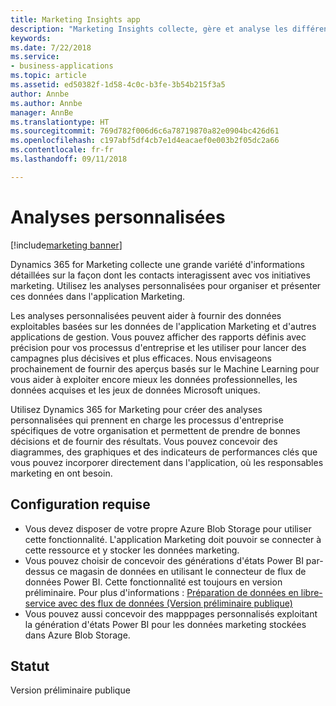 ```yaml
---
title: Marketing Insights app
description: "Marketing Insights collecte, gère et analyse les différentes données et communications provenant des initiatives marketing, puis identifie les actions appropriées afin de permettre aux responsables marketing de mieux cibler les campagnes et de les rendre plus efficaces."
keywords: 
ms.date: 7/22/2018
ms.service:
- business-applications
ms.topic: article
ms.assetid: ed50382f-1d58-4c0c-b3fe-3b54b215f3a5
author: Annbe
ms.author: Annbe
manager: AnnBe
ms.translationtype: HT
ms.sourcegitcommit: 769d782f006d6c6a78719870a82e0904bc426d61
ms.openlocfilehash: c197abf5df4cb7e1d4eacaef0e003b2f05dc2a66
ms.contentlocale: fr-fr
ms.lasthandoff: 09/11/2018

---
```


# <a name="custom-analytics"></a>Analyses personnalisées

[!include[marketing banner](../../includes/marketing.md)]

Dynamics 365 for Marketing collecte une grande variété d'informations détaillées sur la façon dont les contacts interagissent avec vos initiatives marketing. Utilisez les analyses personnalisées pour organiser et présenter ces données dans l'application Marketing.

Les analyses personnalisées peuvent aider à fournir des données exploitables basées sur les données de l'application Marketing et d'autres applications de gestion. Vous pouvez afficher des rapports définis avec précision pour vos processus d'entreprise et les utiliser pour lancer des campagnes plus décisives et plus efficaces. Nous envisageons prochainement de fournir des aperçus basés sur le Machine Learning pour vous aider à exploiter encore mieux les données professionnelles, les données acquises et les jeux de données Microsoft uniques.

Utilisez Dynamics 365 for Marketing pour créer des analyses personnalisées qui prennent en charge les processus d'entreprise spécifiques de votre organisation et permettent de prendre de bonnes décisions et de fournir des résultats. Vous pouvez concevoir des diagrammes, des graphiques et des indicateurs de performances clés que vous pouvez incorporer directement dans l'application, où les responsables marketing en ont besoin.

## <a name="setup-required"></a>Configuration requise

- Vous devez disposer de votre propre Azure Blob Storage pour utiliser cette fonctionnalité. L'application Marketing doit pouvoir se connecter à cette ressource et y stocker les données marketing.
- Vous pouvez choisir de concevoir des générations d'états Power BI par-dessus ce magasin de données en utilisant le connecteur de flux de données Power BI. Cette fonctionnalité est toujours en version préliminaire. Pour plus d'informations : [Préparation de données en libre-service avec des flux de données (Version préliminaire publique)](https://docs.microsoft.com/en-us/business-applications-release-notes/october18/intelligence-platform/power-bi-service/self-service-data-prep-with-dataflows)
- Vous pouvez aussi concevoir des mapppages personnalisés exploitant la génération d'états Power BI pour les données marketing stockées dans Azure Blob Storage.

## <a name="status"></a>Statut

Version préliminaire publique

